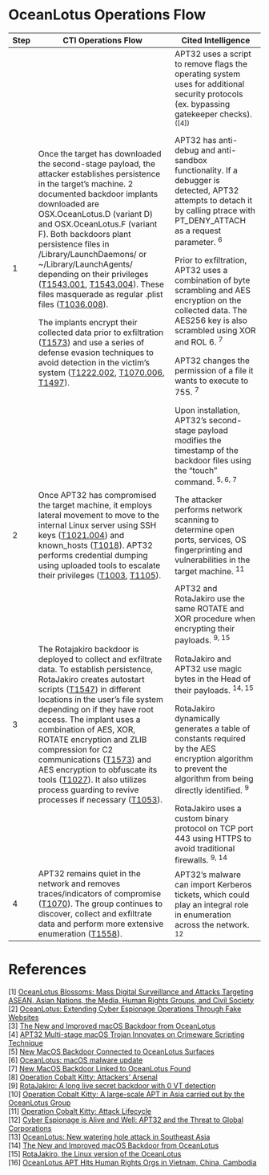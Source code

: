 # OceanLotus Operations Flow

| Step | CTI Operations Flow | Cited Intelligence |
| ------- | ----------- | ----------- | 
|1| Once the target has downloaded the second-stage payload, the attacker establishes persistence in the target’s machine. 2 documented backdoor implants downloaded are OSX.OceanLotus.D (variant D) and OSX.OceanLotus.F (variant F). Both backdoors plant persistence files in /Library/LaunchDaemons/ or ~/Library/LaunchAgents/ depending on their privileges ([T1543.001](https://attack.mitre.org/techniques/T1543/001/), [T1543.004](https://attack.mitre.org/techniques/T1543/004/)). These files masquerade as regular .plist files ([T1036.008](https://attack.mitre.org/techniques/T1036/008/)). </p> The implants encrypt their collected data prior to exfiltration ([T1573](https://attack.mitre.org/techniques/T1573/)) and use a series of defense evasion techniques to avoid detection in the victim’s system ([T1222.002](https://attack.mitre.org/techniques/T1222/002/), [T1070.006](https://attack.mitre.org/techniques/T1070/006/), [T1497](https://attack.mitre.org/techniques/T1497/)).| APT32 uses a script to remove flags the operating system uses for additional security protocols (ex. bypassing gatekeeper checks). <sup> ([4]) </sup> </p> APT32 has anti-debug and anti-sandbox functionality. If a debugger is detected, APT32 attempts to detach it by calling ptrace with PT_DENY_ATTACH as a request parameter. <sup> 6 </sup> </p> Prior to exfiltration, APT32 uses a combination of byte scrambling and AES encryption on the collected data. The AES256 key is also scrambled using XOR and ROL 6. <sup> 7 </sup> </p>APT32 changes the permission of a file it wants to execute to 755. <sup> 7 </sup> </p> Upon installation, APT32’s second-stage payload modifies the timestamp of the backdoor files using the “touch” command. <sup> 5, 6, 7 </sup>
|2| Once APT32 has compromised the target machine, it employs lateral movement to move to the internal Linux server using SSH keys ([T1021.004](https://attack.mitre.org/techniques/T1021/004/)) and known_hosts ([T1018](https://attack.mitre.org/techniques/T1018/)). APT32 performs credential dumping using uploaded tools to escalate their privileges ([T1003](https://attack.mitre.org/techniques/T1003/), [T1105](https://attack.mitre.org/techniques/T1105/)).| The attacker performs network scanning to determine open ports, services, OS fingerprinting and vulnerabilities in the target machine. <sup> 11 </sup>
|3| The Rotajakiro backdoor is deployed to collect and exfiltrate data. To establish persistence, RotaJakiro creates autostart scripts ([T1547](https://attack.mitre.org/techniques/T1547/)) in different locations in the user’s file system depending on if they have root access. The implant uses a combination of AES, XOR, ROTATE encryption and ZLIB compression for C2 communications ([T1573](https://attack.mitre.org/techniques/T1573/)) and AES encryption to obfuscate its tools ([T1027](https://attack.mitre.org/techniques/T1027/)). It also utilizes process guarding to revive processes if necessary ([T1053](https://attack.mitre.org/techniques/T1053/)).| APT32 and RotaJakiro use the same ROTATE and XOR procedure when encrypting their payloads. <sup> 9, 15 </sup> </p> RotaJakiro and APT32 use magic bytes in the Head of their payloads. <sup> 14, 15 </sup> </p> RotaJakiro dynamically generates a table of constants required by the AES encryption algorithm to prevent the algorithm from being directly identified. <sup> 9 </sup> </p> RotaJakiro uses a custom binary protocol on TCP port 443 using HTTPS to avoid traditional firewalls. <sup> 9, 14 </sup>
|4| APT32 remains quiet in the network and removes traces/indicators of compromise ([T1070](https://attack.mitre.org/techniques/T1070/)). The group continues to discover, collect and exfiltrate data and perform more extensive enumeration ([T1558](https://attack.mitre.org/techniques/T1558/)).| APT32’s malware can import Kerberos tickets, which could play an integral role in enumeration across the network. <sup> 12 </sup>



# References
[1] [OceanLotus Blossoms: Mass Digital Surveillance and Attacks Targeting ASEAN, Asian Nations, the Media, Human Rights Groups, and Civil Society](https://www.volexity.com/blog/2017/11/06/oceanlotus-blossoms-mass-digital-surveillance-and-exploitation-of-asean-nations-the-media-human-rights-and-civil-society/) </br>
[2] [OceanLotus: Extending Cyber Espionage Operations Through Fake Websites](https://www.volexity.com/blog/2020/11/06/oceanlotus-extending-cyber-espionage-operations-through-fake-websites/) </br>
[3] [The New and Improved macOS Backdoor from OceanLotus](https://unit42.paloaltonetworks.com/unit42-new-improved-macos-backdoor-oceanlotus/) </br>
[4] [APT32 Multi-stage macOS Trojan Innovates on Crimeware Scripting Technique](https://www.sentinelone.com/labs/apt32-multi-stage-macos-trojan-innovates-on-crimeware-scripting-technique/) </br>
[5] [New MacOS Backdoor Connected to OceanLotus Surfaces](https://www.trendmicro.com/en_us/research/20/k/new-macos-backdoor-connected-to-oceanlotus-surfaces.html) </br>
[6] [OceanLotus: macOS malware update](https://www.welivesecurity.com/2019/04/09/oceanlotus-macos-malware-update/) </br>
[7] [New MacOS Backdoor Linked to OceanLotus Found](https://www.trendmicro.com/en_us/research/18/d/new-macos-backdoor-linked-to-oceanlotus-found.html) </br>
[8] [Operation Cobalt Kitty: Attackers’ Arsenal](https://www.cybereason.com/hubfs/Cybereason%20Labs%20Analysis%20Operation%20Cobalt%20Kitty-Part2.pdf) </br>
[9] [RotaJakiro: A long live secret backdoor with 0 VT detection](https://blog.netlab.360.com/stealth_rotajakiro_backdoor_en/) </br>
[10] [Operation Cobalt Kitty: A large-scale APT in Asia carried out by the OceanLotus Group](https://www.cybereason.com/blog/operation-cobalt-kitty-apt) </br>
[11] [Operation Cobalt Kitty: Attack Lifecycle](https://www.cybereason.com/hubfs/Cybereason%20Labs%20Analysis%20Operation%20Cobalt%20Kitty-Part1.pdf) </br>
[12] [Cyber Espionage is Alive and Well: APT32 and the Threat to Global Corporations](https://www.mandiant.com/resources/blog/cyber-espionage-apt32) </br>
[13] [OceanLotus: New watering hole attack in Southeast Asia](https://www.welivesecurity.com/2018/11/20/oceanlotus-new-watering-hole-attack-southeast-asia/) </br>
[14] [The New and Improved macOS Backdoor from OceanLotus](https://unit42.paloaltonetworks.com/unit42-new-improved-macos-backdoor-oceanlotus/) </br>
[15] [RotaJakiro, the Linux version of the OceanLotus](https://blog.netlab.360.com/rotajakiro_linux_version_of_oceanlotus/) </br>
[16] [OceanLotus APT Hits Human Rights Orgs in Vietnam, China, Cambodia](https://www.digitalguardian.com/blog/oceanlotus-apt-hits-human-rights-orgs-vietnam-china-cambodia) </br>
